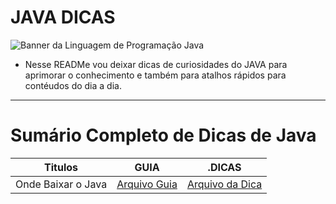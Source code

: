 # JAVA DICAS

<img src="https://miro.medium.com/v2/resize:fit:1140/1*olEe-YQm7qfpwa3iWOrTPw.jpeg" alt="Banner da Linguagem de Programação Java"></img>

- Nesse READMe vou deixar dicas de curiosidades do JAVA para aprimorar o conhecimento e também para atalhos rápidos para contéudos do dia a dia.

---

# Sumário Completo de Dicas de Java

| Titulos            | GUIA             | .DICAS                                                     |
| ------------------ | ---------------- | ---------------------------------------------------------- |
| Onde Baixar o Java | [Arquivo Guia]() | [Arquivo da Dica](dicas.ARQUIVOS/dica.001/instalacao.yaml) |